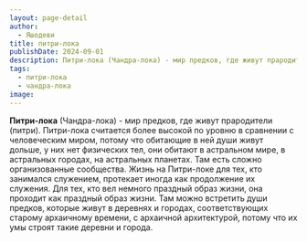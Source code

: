 ```yaml
---
layout: page-detail
author:
  - Яшодеви
title: питри-лока
publishDate: 2024-09-01
description: Питри-лока (Чандра-лока) - мир предков, где живут прародители (питри).
tags:
  - питри-лока
  - чандра-лока
image:
---
```

**Питри-лока** (Чандра-лока) - мир предков, где живут прародители (питри).
Питри-лока считается более высокой по уровню в сравнении с человеческим миром, потому что обитающие в ней души живут дольше, у них нет физических тел, они обитают в астральном мире, в астральных городах, на астральных планетах. Там есть сложно организованные сообщества. Жизнь на Питри-локе для тех, кто занимался служением, протекает иногда как продолжение их служения. Для тех, кто вел немного праздный образ жизни, она проходит как праздный образ жизни. Там можно встретить души предков, которые живут в деревнях и городах, соответствующих старому архаичному времени, с архаичной архитектурой, потому что их умы строят такие деревни и города.

